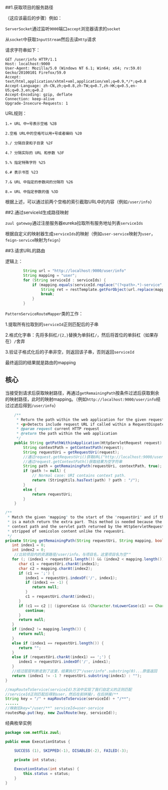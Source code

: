 ##1.获取项目的服务路径

（这应该最后的步骤）例如：

`ServerSocket`通过监听`9000`端口`accept`浏览器请求的`socket`

从`socket`中获取`InputStream`然后去读`Http`请求

请求字符串如下：

```
GET /user/info HTTP/1.1
Host: localhost:9000
User-Agent: Mozilla/5.0 (Windows NT 6.1; Win64; x64; rv:59.0) Gecko/20100101 Firefox/59.0
Accept: text/html,application/xhtml+xml,application/xml;q=0.9,*/*;q=0.8
Accept-Language: zh-CN,zh;q=0.8,zh-TW;q=0.7,zh-HK;q=0.5,en-US;q=0.3,en;q=0.2
Accept-Encoding: gzip, deflate
Connection: keep-alive
Upgrade-Insecure-Requests: 1
```

URL规则：

```
1.+ URL 中+号表示空格 %2B 

2.空格 URL中的空格可以用+号或者编码 %20 

3./ 分隔目录和子目录 %2F 

4.? 分隔实际的 URL 和参数 %3F 

5.% 指定特殊字符 %25 

6.# 表示书签 %23 

7.& URL 中指定的参数间的分隔符 %26 

8.= URL 中指定参数的值 %3D
```

根据上述，可以通过前两个空格的索引截取URL中的内容（例如`/user/info`）



##2.通过serviceId生成路径映射

`zuul gateway`通过注册服务器eureka拉取所有服务地址列表`serviceIds`

根据自定义的映射器生成`serviceIds`的映射（例如`user-service`映射为`user`，`feign-service`映射为`feign`）



##3.请求URL的路由

逻辑上：

```java
        String url = "http://localhost:9000/user/info"
        String mapping = "user";
        for (String serviceId : serviceIds) {
            if (mapping.equals(serviceId.replace("(?<path>.*)-service", "${path}")) {
                String ret = restTemplate.getForObject(url.replace(mapping, serviceId), String.class);
                break;
            }
        }
```



`PatternServiceRouteMapper`类的工作：

1.提取所有拉取到的`serviceId`正则匹配后的子串

2.格式化字串：先将多斜杠`/{2,}`替换为单斜杠`/`，然后将首位的单斜杠（如果存在）`/`舍弃

3.验证子格式化后的子串非空，则返回该子串，否则返回`serviceId`

最终返回的结果就是路由的mapping

## 核心

当接受到请求后获取映射路径，再通过`getRemainingPath`按条件过滤后获取剩余的映射路径，此时的映射mapping。（例如`http://localhost:9000/user/info`经过过滤后得到`/user/info`）

```java
	/**
	 * Return the path within the web application for the given request.
	 * <p>Detects include request URL if called within a RequestDispatcher include.
	 * @param request current HTTP request
	 * @return the path within the web application
	 */
	public String getPathWithinApplication(HttpServletRequest request) {
		String contextPath = getContextPath(request);
		String requestUri = getRequestUri(request);
        //通过request.getRequestUri()获取URL("http://localhost:9000/user/info")中的"/user/info"部分
        //通过request.getContextPath()获取结果为空字符串
		String path = getRemainingPath(requestUri, contextPath, true);
		if (path != null) {
			// Normal case: URI contains context path.
			return (StringUtils.hasText(path) ? path : "/");
		}
		else {
			return requestUri;
		}
	}
```

```java
/**
 * Match the given "mapping" to the start of the "requestUri" and if there
 * is a match return the extra part. This method is needed because the
 * context path and the servlet path returned by the HttpServletRequest are
 * stripped of semicolon content unlike the requesUri.
 */
private String getRemainingPath(String requestUri, String mapping, boolean ignoreCase) {
   int index1 = 0;
   int index2 = 0;
    //比较项目内的资源路径/user/info，与项目名，这里项目名为空""
   for (; (index1 < requestUri.length()) && (index2 < mapping.length()); index1++, index2++) {
      char c1 = requestUri.charAt(index1);
      char c2 = mapping.charAt(index2);
      if (c1 == ';') {
         index1 = requestUri.indexOf('/', index1);
         if (index1 == -1) {
            return null;
         }
         c1 = requestUri.charAt(index1);
      }
      if (c1 == c2 || (ignoreCase && (Character.toLowerCase(c1) == Character.toLowerCase(c2)))) {
         continue;
      }
      return null;
   }
   if (index2 != mapping.length()) {
      return null;
   }
   else if (index1 == requestUri.length()) {
      return "";
   }
   else if (requestUri.charAt(index1) == ';') {
      index1 = requestUri.indexOf('/', index1);
   }
   //经过层层判断走到了这里，结果执行了"/user/info".substring(0)...原值返回
   return (index1 != -1 ? requestUri.substring(index1) : "");
}
```

```java
//mapRouteToService(serviceId)方法中实现了我们自定义的正则匹配
//serviceId正则匹配后得到user，然后在前拼接/，在后拼接/**
String key = "/" + mapRouteToService(serviceId) + "/**";
......
//映射后key="/user/**" serviceId=user-service
routesMap.put(key, new ZuulRoute(key, serviceId)); 
```

经典枚举实例

```java
package com.netflix.zuul;

public enum ExecutionStatus {

    SUCCESS (1), SKIPPED(-1), DISABLED(-2), FAILED(-3);
    
    private int status;

    ExecutionStatus(int status) {
        this.status = status;
    }
}
```